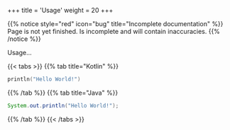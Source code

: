 +++
title = 'Usage'
weight = 20
+++

{{% notice style="red" icon="bug" title="Incomplete documentation" %}}
Page is not yet finished. Is incomplete and will contain inaccuracies.
{{% /notice %}}

Usage...

{{< tabs >}}
{{% tab title="Kotlin" %}}
```kotlin
println("Hello World!")
```
{{% /tab %}}
{{% tab title="Java" %}}
```java
System.out.println("Hello World!");
```
{{% /tab %}}
{{< /tabs >}}